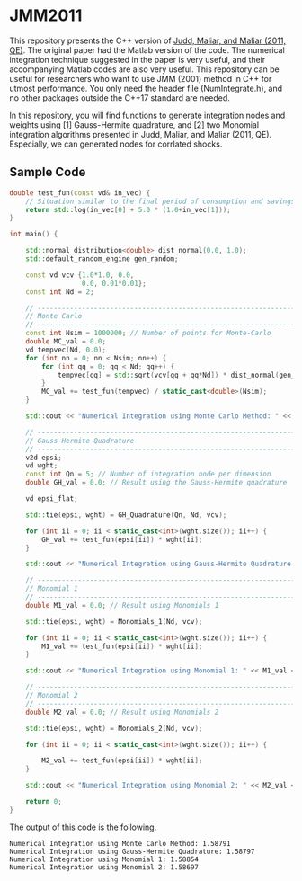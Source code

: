 # JMM2011
This repository presents the C++ version of [Judd, Maliar, and Maliar (2011, QE)](https://onlinelibrary.wiley.com/doi/abs/10.3982/QE14). The original paper had the Matlab version of the code. The numerical integration technique suggested in the paper is very useful, and their accompanying Matlab codes are also very useful. This repository can be useful for researchers who want to use JMM (2001) method in C++ for utmost performance. You only need the header file (NumIntegrate.h), and no other packages outside the C++17 standard are needed.

In this repository, you will find functions to generate integration nodes and weights using [1] Gauss-Hermite quadrature, and [2] two Monomial integration algorithms presented in Judd, Maliar, and Maliar (2011, QE). Especially, we can generated nodes for corrlated shocks.

## Sample Code
```cpp
double test_fun(const vd& in_vec) {
    // Situation similar to the final period of consumption and savings problem
    return std::log(in_vec[0] + 5.0 * (1.0+in_vec[1]));
}

int main() {

    std::normal_distribution<double> dist_normal(0.0, 1.0);
    std::default_random_engine gen_random;

    const vd vcv {1.0*1.0, 0.0,
                  0.0, 0.01*0.01};
    const int Nd = 2;

    // -----------------------------------------------------------------------------------------------------------------
    // Monte Carlo
    // -----------------------------------------------------------------------------------------------------------------
    const int Nsim = 1000000; // Number of points for Monte-Carlo
    double MC_val = 0.0;
    vd tempvec(Nd, 0.0);
    for (int nn = 0; nn < Nsim; nn++) {
        for (int qq = 0; qq < Nd; qq++) {
            tempvec[qq] = std::sqrt(vcv[qq + qq*Nd]) * dist_normal(gen_random);
        }
        MC_val += test_fun(tempvec) / static_cast<double>(Nsim);
    }

    std::cout << "Numerical Integration using Monte Carlo Method: " << MC_val <<"\n";

    // -----------------------------------------------------------------------------------------------------------------
    // Gauss-Hermite Quadrature
    // -----------------------------------------------------------------------------------------------------------------
    v2d epsi;
    vd wght;
    const int Qn = 5; // Number of integration node per dimension
    double GH_val = 0.0; // Result using the Gauss-Hermite quadrature

    vd epsi_flat;

    std::tie(epsi, wght) = GH_Quadrature(Qn, Nd, vcv);

    for (int ii = 0; ii < static_cast<int>(wght.size()); ii++) {
        GH_val += test_fun(epsi[ii]) * wght[ii];
    }

    std::cout << "Numerical Integration using Gauss-Hermite Quadrature: " << GH_val <<"\n";

    // -----------------------------------------------------------------------------------------------------------------
    // Monomial 1
    // -----------------------------------------------------------------------------------------------------------------
    double M1_val = 0.0; // Result using Monomials 1

    std::tie(epsi, wght) = Monomials_1(Nd, vcv);

    for (int ii = 0; ii < static_cast<int>(wght.size()); ii++) {
        M1_val += test_fun(epsi[ii]) * wght[ii];
    }

    std::cout << "Numerical Integration using Monomial 1: " << M1_val <<"\n";

    // -----------------------------------------------------------------------------------------------------------------
    // Monomial 2
    // -----------------------------------------------------------------------------------------------------------------
    double M2_val = 0.0; // Result using Monomials 2

    std::tie(epsi, wght) = Monomials_2(Nd, vcv);

    for (int ii = 0; ii < static_cast<int>(wght.size()); ii++) {

        M2_val += test_fun(epsi[ii]) * wght[ii];
    }

    std::cout << "Numerical Integration using Monomial 2: " << M2_val <<"\n";

	return 0;
}
```

The output of this code is the following.
```
Numerical Integration using Monte Carlo Method: 1.58791
Numerical Integration using Gauss-Hermite Quadrature: 1.58797
Numerical Integration using Monomial 1: 1.58854
Numerical Integration using Monomial 2: 1.58697

```

